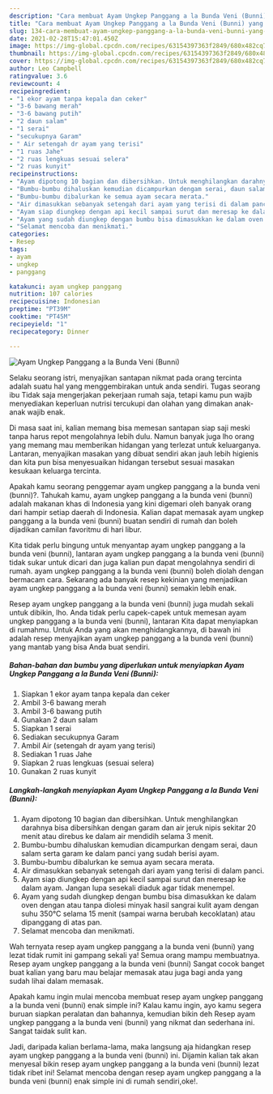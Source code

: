 ```yaml
---
description: "Cara membuat Ayam Ungkep Panggang a la Bunda Veni (Bunni) yang enak dan Mudah Dibuat"
title: "Cara membuat Ayam Ungkep Panggang a la Bunda Veni (Bunni) yang enak dan Mudah Dibuat"
slug: 134-cara-membuat-ayam-ungkep-panggang-a-la-bunda-veni-bunni-yang-enak-dan-mudah-dibuat
date: 2021-02-28T15:47:01.450Z
image: https://img-global.cpcdn.com/recipes/63154397363f2849/680x482cq70/ayam-ungkep-panggang-a-la-bunda-veni-bunni-foto-resep-utama.jpg
thumbnail: https://img-global.cpcdn.com/recipes/63154397363f2849/680x482cq70/ayam-ungkep-panggang-a-la-bunda-veni-bunni-foto-resep-utama.jpg
cover: https://img-global.cpcdn.com/recipes/63154397363f2849/680x482cq70/ayam-ungkep-panggang-a-la-bunda-veni-bunni-foto-resep-utama.jpg
author: Leo Campbell
ratingvalue: 3.6
reviewcount: 4
recipeingredient:
- "1 ekor ayam tanpa kepala dan ceker"
- "3-6 bawang merah"
- "3-6 bawang putih"
- "2 daun salam"
- "1 serai"
- "secukupnya Garam"
- " Air setengah dr ayam yang terisi"
- "1 ruas Jahe"
- "2 ruas lengkuas sesuai selera"
- "2 ruas kunyit"
recipeinstructions:
- "Ayam dipotong 10 bagian dan dibersihkan. Untuk menghilangkan darahnya bisa dibersihkan dengan garam dan air jeruk nipis sekitar 20 menit atau direbus ke dalam air mendidih selama 3 menit."
- "Bumbu-bumbu dihaluskan kemudian dicampurkan dengam serai, daun salam serta garam ke dalam panci yang sudah berisi ayam."
- "Bumbu-bumbu dibalurkan ke semua ayam secara merata."
- "Air dimasukkan sebanyak setengah dari ayam yang terisi di dalam panci."
- "Ayam siap diungkep dengan api kecil sampai surut dan meresap ke dalam ayam. Jangan lupa sesekali diaduk agar tidak menempel."
- "Ayam yang sudah diungkep dengan bumbu bisa dimasukkan ke dalam oven dengan atau tanpa diolesi minyak hasil sangrai kulit ayam dengan suhu 350°C selama 15 menit (sampai warna berubah kecoklatan) atau dipanggang di atas pan."
- "Selamat mencoba dan menikmati."
categories:
- Resep
tags:
- ayam
- ungkep
- panggang

katakunci: ayam ungkep panggang 
nutrition: 107 calories
recipecuisine: Indonesian
preptime: "PT39M"
cooktime: "PT45M"
recipeyield: "1"
recipecategory: Dinner

---
```



![Ayam Ungkep Panggang a la Bunda Veni (Bunni)](https://img-global.cpcdn.com/recipes/63154397363f2849/680x482cq70/ayam-ungkep-panggang-a-la-bunda-veni-bunni-foto-resep-utama.jpg)

Selaku seorang istri, menyajikan santapan nikmat pada orang tercinta adalah suatu hal yang menggembirakan untuk anda sendiri. Tugas seorang ibu Tidak saja mengerjakan pekerjaan rumah saja, tetapi kamu pun wajib menyediakan keperluan nutrisi tercukupi dan olahan yang dimakan anak-anak wajib enak.

Di masa  saat ini, kalian memang bisa memesan santapan siap saji meski tanpa harus repot mengolahnya lebih dulu. Namun banyak juga lho orang yang memang mau memberikan hidangan yang terlezat untuk keluarganya. Lantaran, menyajikan masakan yang dibuat sendiri akan jauh lebih higienis dan kita pun bisa menyesuaikan hidangan tersebut sesuai masakan kesukaan keluarga tercinta. 



Apakah kamu seorang penggemar ayam ungkep panggang a la bunda veni (bunni)?. Tahukah kamu, ayam ungkep panggang a la bunda veni (bunni) adalah makanan khas di Indonesia yang kini digemari oleh banyak orang dari hampir setiap daerah di Indonesia. Kalian dapat memasak ayam ungkep panggang a la bunda veni (bunni) buatan sendiri di rumah dan boleh dijadikan camilan favoritmu di hari libur.

Kita tidak perlu bingung untuk menyantap ayam ungkep panggang a la bunda veni (bunni), lantaran ayam ungkep panggang a la bunda veni (bunni) tidak sukar untuk dicari dan juga kalian pun dapat mengolahnya sendiri di rumah. ayam ungkep panggang a la bunda veni (bunni) boleh diolah dengan bermacam cara. Sekarang ada banyak resep kekinian yang menjadikan ayam ungkep panggang a la bunda veni (bunni) semakin lebih enak.

Resep ayam ungkep panggang a la bunda veni (bunni) juga mudah sekali untuk dibikin, lho. Anda tidak perlu capek-capek untuk memesan ayam ungkep panggang a la bunda veni (bunni), lantaran Kita dapat menyiapkan di rumahmu. Untuk Anda yang akan menghidangkannya, di bawah ini adalah resep menyajikan ayam ungkep panggang a la bunda veni (bunni) yang mantab yang bisa Anda buat sendiri.

<!--inarticleads1-->

##### Bahan-bahan dan bumbu yang diperlukan untuk menyiapkan Ayam Ungkep Panggang a la Bunda Veni (Bunni):

1. Siapkan 1 ekor ayam tanpa kepala dan ceker
1. Ambil 3-6 bawang merah
1. Ambil 3-6 bawang putih
1. Gunakan 2 daun salam
1. Siapkan 1 serai
1. Sediakan secukupnya Garam
1. Ambil  Air (setengah dr ayam yang terisi)
1. Sediakan 1 ruas Jahe
1. Siapkan 2 ruas lengkuas (sesuai selera)
1. Gunakan 2 ruas kunyit




<!--inarticleads2-->

##### Langkah-langkah menyiapkan Ayam Ungkep Panggang a la Bunda Veni (Bunni):

1. Ayam dipotong 10 bagian dan dibersihkan. Untuk menghilangkan darahnya bisa dibersihkan dengan garam dan air jeruk nipis sekitar 20 menit atau direbus ke dalam air mendidih selama 3 menit.
1. Bumbu-bumbu dihaluskan kemudian dicampurkan dengam serai, daun salam serta garam ke dalam panci yang sudah berisi ayam.
1. Bumbu-bumbu dibalurkan ke semua ayam secara merata.
1. Air dimasukkan sebanyak setengah dari ayam yang terisi di dalam panci.
1. Ayam siap diungkep dengan api kecil sampai surut dan meresap ke dalam ayam. Jangan lupa sesekali diaduk agar tidak menempel.
1. Ayam yang sudah diungkep dengan bumbu bisa dimasukkan ke dalam oven dengan atau tanpa diolesi minyak hasil sangrai kulit ayam dengan suhu 350°C selama 15 menit (sampai warna berubah kecoklatan) atau dipanggang di atas pan.
1. Selamat mencoba dan menikmati.




Wah ternyata resep ayam ungkep panggang a la bunda veni (bunni) yang lezat tidak rumit ini gampang sekali ya! Semua orang mampu membuatnya. Resep ayam ungkep panggang a la bunda veni (bunni) Sangat cocok banget buat kalian yang baru mau belajar memasak atau juga bagi anda yang sudah lihai dalam memasak.

Apakah kamu ingin mulai mencoba membuat resep ayam ungkep panggang a la bunda veni (bunni) enak simple ini? Kalau kamu ingin, ayo kamu segera buruan siapkan peralatan dan bahannya, kemudian bikin deh Resep ayam ungkep panggang a la bunda veni (bunni) yang nikmat dan sederhana ini. Sangat taidak sulit kan. 

Jadi, daripada kalian berlama-lama, maka langsung aja hidangkan resep ayam ungkep panggang a la bunda veni (bunni) ini. Dijamin kalian tak akan menyesal bikin resep ayam ungkep panggang a la bunda veni (bunni) lezat tidak ribet ini! Selamat mencoba dengan resep ayam ungkep panggang a la bunda veni (bunni) enak simple ini di rumah sendiri,oke!.


